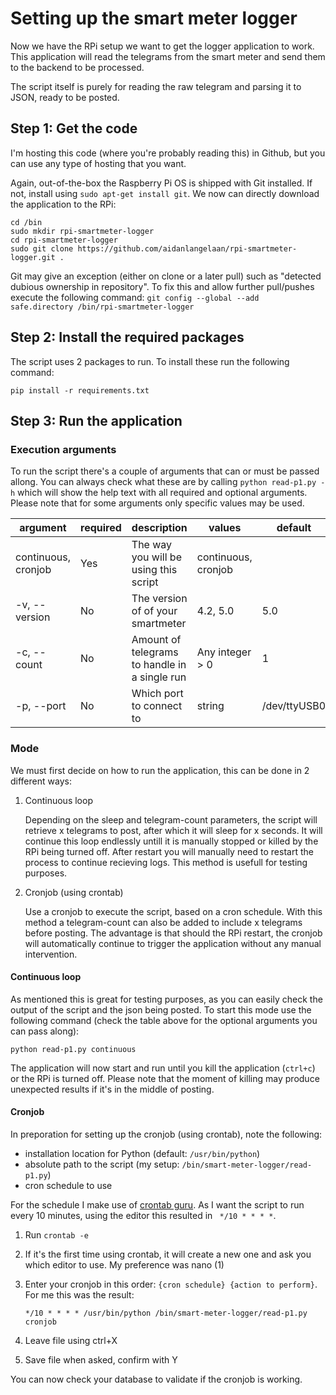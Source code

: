 # Setting up the smart meter logger

Now we have the RPi setup we want to get the logger application to work. This application will read the telegrams from the smart meter and send them to the backend to be processed.

The script itself is purely for reading the raw telegram and parsing it to JSON, ready to be posted.

## Step 1: Get the code

I'm hosting this code (where you're probably reading this) in Github, but you can use any type of hosting that you want.

Again, out-of-the-box the Raspberry Pi OS is shipped with Git installed. If not, install using `sudo apt-get install git`. We now can directly download the application to the RPi:

```
cd /bin
sudo mkdir rpi-smartmeter-logger
cd rpi-smartmeter-logger
sudo git clone https://github.com/aidanlangelaan/rpi-smartmeter-logger.git .
```

Git may give an exception (either on clone or a later pull) such as "detected dubious ownership in repository". To fix this and allow further pull/pushes execute the following command: `git config --global --add safe.directory /bin/rpi-smartmeter-logger`

## Step 2: Install the required packages

The script uses 2 packages to run. To install these run the following command:

`pip install -r requirements.txt`

## Step 3: Run the application

### Execution arguments

To run the script there's a couple of arguments that can or must be passed allong. You can always check what these are by calling `python read-p1.py -h` which will show the help text with all required and optional arguments. Please note that for some arguments only specific values may be used.

| argument            | required | description                                   | values              | default      |
| ------------------- | -------- | --------------------------------------------- | ------------------- | ------------ |
| continuous, cronjob | Yes      | The way you will be using this script         | continuous, cronjob |              |
| -v, --version       | No       | The version of of your smartmeter             | 4.2, 5.0            | 5.0          |
| -c, --count         | No       | Amount of telegrams to handle in a single run | Any integer > 0     | 1            |
| -p, --port          | No       | Which port to connect to                      | string              | /dev/ttyUSB0 |

### Mode

We must first decide on how to run the application, this can be done in 2 different ways:

1. Continuous loop

   Depending on the sleep and telegram-count parameters, the script will retrieve x telegrams to post, after which it will sleep for x seconds. It will continue this loop endlessly untill it is manually stopped or killed by the RPi being turned off. After restart you will manually need to restart the process to continue recieving logs. This method is usefull for testing purposes.

2. Cronjob (using crontab)

   Use a cronjob to execute the script, based on a cron schedule. With this method a telegram-count can also be added to include x telegrams before posting. The advantage is that should the RPi restart, the cronjob will automatically continue to trigger the application without any manual intervention.

#### Continuous loop

As mentioned this is great for testing purposes, as you can easily check the output of the script and the json being posted. To start this mode use the following command (check the table above for the optional arguments you can pass along):

`python read-p1.py continuous`

The application will now start and run until you kill the application (`ctrl+c`) or the RPi is turned off. Please note that the moment of killing may produce unexpected results if it's in the middle of posting.

#### Cronjob

In preporation for setting up the cronjob (using crontab), note the following:

- installation location for Python (default: `/usr/bin/python`)
- absolute path to the script (my setup: `/bin/smart-meter-logger/read-p1.py`)
- cron schedule to use

For the schedule I make use of [crontab guru](https://crontab.guru/). As I want the script to run every 10 minutes, using the editor this resulted in ` */10 * * * *`.

1. Run `crontab -e`
2. If it's the first time using crontab, it will create a new one and ask you which editor to use. My preference was nano (1)
3. Enter your cronjob in this order: `{cron schedule} {action to perform}`. For me this was the result:

   `*/10 * * * * /usr/bin/python /bin/smart-meter-logger/read-p1.py cronjob`

4. Leave file using ctrl+X
5. Save file when asked, confirm with Y

You can now check your database to validate if the cronjob is working.
